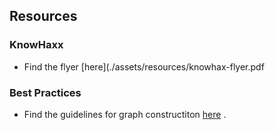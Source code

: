 ## Resources

### KnowHaxx

* Find the flyer [here](./assets/resources/knowhax-flyer.pdf

### Best Practices
 * Find the guidelines for graph constructiton [here](./resource-pages/graph-construction-guidelines.md) .
